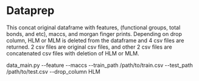 # Dataprep  
This concat original dataframe with features, (functional groups, total bonds, and etc), maccs, and morgan finger prints. Depending on drop column, HLM or MLM is deleted from the dataframe and 4 csv files are returned. 2 csv files are original csv files, and other 2 csv files are concatenated csv files with deletion of HLM or MLM.  

data_main.py --feature --maccs --train_path /path/to/train.csv --test_path /path/to/test.csv --drop_column HLM  

